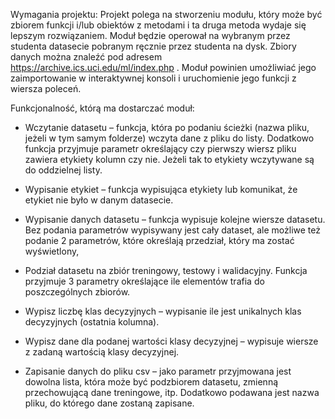 Wymagania projektu:
Projekt polega na stworzeniu modułu, który może być zbiorem funkcji i/lub obiektów z metodami i ta druga metoda wydaje się lepszym rozwiązaniem. Moduł będzie operował na wybranym przez studenta datasecie pobranym ręcznie przez studenta na dysk. Zbiory danych można znaleźć pod adresem https://archive.ics.uci.edu/ml/index.php . Moduł powinien umożliwiać jego zaimportowanie w interaktywnej konsoli i uruchomienie jego funkcji z wiersza poleceń.

Funkcjonalność, którą ma dostarczać moduł:

- Wczytanie datasetu – funkcja, która po podaniu ścieżki (nazwa pliku, jeżeli w tym samym folderze) wczyta dane z pliku do listy. Dodatkowo funkcja przyjmuje parametr określający czy pierwszy wiersz pliku zawiera etykiety kolumn czy nie. Jeżeli tak to etykiety wczytywane są do oddzielnej listy.

- Wypisanie etykiet – funkcja wypisująca etykiety lub komunikat, że etykiet nie było w danym datasecie.

- Wypisanie danych datasetu – funkcja wypisuje kolejne wiersze datasetu. Bez podania parametrów wypisywany jest cały dataset, ale możliwe też podanie 2 parametrów, które określają przedział, który ma zostać wyświetlony,

- Podział datasetu na zbiór treningowy, testowy i walidacyjny. Funkcja przyjmuje 3 parametry określające ile elementów trafia do poszczególnych zbiorów.

- Wypisz liczbę klas decyzyjnych – wypisanie ile jest unikalnych klas decyzyjnych (ostatnia kolumna).

- Wypisz dane dla podanej wartości klasy decyzyjnej – wypisuje wiersze z zadaną wartością klasy decyzyjnej.

- Zapisanie danych do pliku csv – jako parametr przyjmowana jest dowolna lista, która może być podzbiorem datasetu, zmienną przechowującą dane treningowe, itp. Dodatkowo podawana jest nazwa pliku, do którego dane zostaną zapisane.
